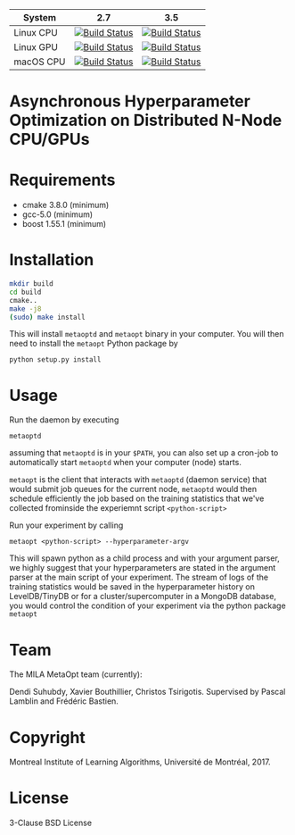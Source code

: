 | System | 2.7 | 3.5 |
| --- | --- | --- |
| Linux CPU | [![Build Status](https://travis-ci.org/mila-udem/metaopt.svg?branch=master)](https://travis-ci.org/mila-udem/metaopt) | [![Build Status](https://travis-ci.org/mila-udem/metaopt.svg?branch=master)](https://travis-ci.org/mila-udem/metaopt) |
| Linux GPU | [![Build Status](https://travis-ci.org/mila-udem/metaopt.svg?branch=master)](https://travis-ci.org/mila-udem/metaopt) | [![Build Status](https://travis-ci.org/mila-udem/metaopt.svg?branch=master)](https://travis-ci.org/mila-udem/metaopt) |
| macOS CPU | [![Build Status](https://travis-ci.org/mila-udem/metaopt.svg?branch=master)](https://travis-ci.org/mila-udem/metaopt) | [![Build Status](https://travis-ci.org/mila-udem/metaopt.svg?branch=master)](https://travis-ci.org/mila-udem/metaopt) |

# Asynchronous Hyperparameter Optimization on Distributed N-Node CPU/GPUs

# Requirements

- cmake 3.8.0 (minimum)
- gcc-5.0 (minimum)
- boost 1.55.1 (minimum)

# Installation

```bash
mkdir build
cd build
cmake..
make -j8
(sudo) make install
```

This will install `metaoptd` and `metaopt` binary in your computer. You will then need to install the `metaopt` Python package by

`python setup.py install`

# Usage

Run the daemon by executing

`metaoptd`

assuming that `metaoptd` is in your `$PATH`, you can also set up a cron-job to automatically start `metaoptd` when your computer (node) starts.

`metaopt` is the client that interacts with `metaoptd` (daemon service) that would submit job queues for the current node, `metaoptd` would then schedule efficiently the job based on the training statistics that we've collected frominside the experiemnt script `<python-script>`

Run your experiment by calling

`metaopt <python-script> --hyperparameter-argv`

This will spawn python as a child process and with your argument parser, we highly suggest that your hyperparameters are stated in the argument parser at the main script of your experiment. The stream of logs of the training statistics would be saved in the hyperparameter history on LevelDB/TinyDB or for a cluster/supercomputer in a MongoDB database, you would control the condition of your experiment via the python package `metaopt`

# Team

The MILA MetaOpt team (currently):

Dendi Suhubdy, Xavier Bouthillier, Christos Tsirigotis. Supervised by Pascal Lamblin and Frédéric Bastien.

# Copyright

Montreal Institute of Learning Algorithms, Université de Montréal, 2017.

# License

3-Clause BSD License
